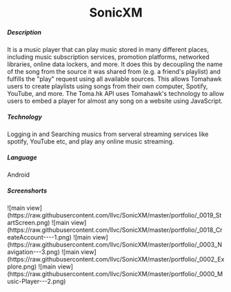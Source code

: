 <H1 align="center">SonicXM</H1>
<H5>Description</h5>
It is a music player that can play music stored in many different places, including music subscription services, promotion platforms, networked libraries, online data lockers, and more. It does this by decoupling the name of the song from the source it was shared from (e.g. a friend's playlist) and fulfills the "play" request using all available sources. This allows Tomahawk users to create playlists using songs from their own computer, Spotify, YouTube, and more. The Toma.hk API uses Tomahawk's technology to allow users to embed a player for almost any song on a website using JavaScript.
<H5>Technology</h5>
Logging in and Searching musics from serveral streaming services like spotify, YouTube etc, and play any online music streaming.
<h5>Language</h5>
Android
<h5>Screenshorts</h5>
![main view](https://raw.githubusercontent.com/llvc/SonicXM/master/portfolio/_0019_StartScreen.png)
![main view](https://raw.githubusercontent.com/llvc/SonicXM/master/portfolio/_0018_CreateAccount----1.png)
![main view](https://raw.githubusercontent.com/llvc/SonicXM/master/portfolio/_0003_Navigation---3.png)
![main view](https://raw.githubusercontent.com/llvc/SonicXM/master/portfolio/_0002_Explore.png)
![main view](https://raw.githubusercontent.com/llvc/SonicXM/master/portfolio/_0000_Music-Player---2.png)
